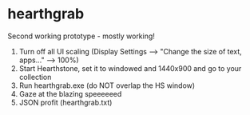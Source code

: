 # hearthgrab
Second working prototype - mostly working!

1. Turn off all UI scaling (Display Settings --> "Change the size of text, apps..." --> 100%)
2. Start Hearthstone, set it to windowed and 1440x900 and go to your collection
3. Run hearthgrab.exe (do NOT overlap the HS window)
4. Gaze at the blazing speeeeeed
5. JSON profit (hearthgrab.txt)
